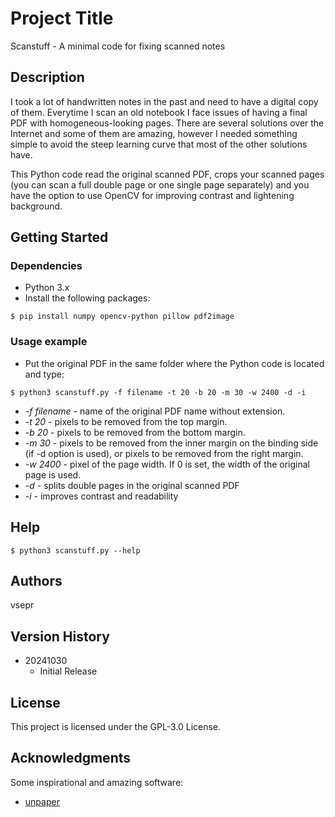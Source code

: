# Project Title

Scanstuff - A minimal code for fixing scanned notes

## Description

I took a lot of handwritten notes in the past and need to have a digital copy of them.
Everytime I scan an old notebook I face issues of having a final PDF with homogeneous-looking pages.
There are several solutions over the Internet and some of them are amazing, however I needed something simple to avoid the steep learning curve that most of the other solutions have.

This Python code read the original scanned PDF, crops your scanned pages (you can scan a full double page or one single page separately) and you have the option to use OpenCV for improving contrast and lightening background.

## Getting Started

### Dependencies

* Python 3.x
* Install the following packages:
```
$ pip install numpy opencv-python pillow pdf2image
```

### Usage example

* Put the original PDF in the same folder where the Python code is located and type:
```
$ python3 scanstuff.py -f filename -t 20 -b 20 -m 30 -w 2400 -d -i
```
* _-f filename_ - name of the original PDF name without extension.
* _-t 20_ - pixels to be removed from the top margin.
* _-b 20_ - pixels to be removed from the bottom margin.
* _-m 30_ - pixels to be removed from the inner margin on the binding side (if -d option is used), or pixels to be removed from the right margin.
* _-w 2400_ - pixel of the page width. If 0 is set, the width of the original page is used. 
* _-d_ - splits double pages in the original scanned PDF
* _-i_ - improves contrast and readability

## Help

```
$ python3 scanstuff.py --help
```

## Authors

vsepr

## Version History

* 20241030
    * Initial Release

## License

This project is licensed under the GPL-3.0 License.

## Acknowledgments

Some inspirational and amazing software:
* [unpaper](https://github.com/unpaper/unpaper)
